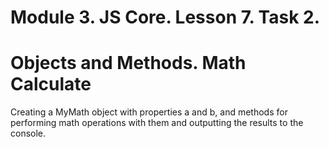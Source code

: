 # Module 3. JS Core. Lesson 7. Task 2.

# Objects and Methods. Math Calculate

Creating a MyMath object with properties a and b, and methods for performing math operations with them and outputting the results to the console.
